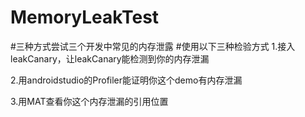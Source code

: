 # MemoryLeakTest

#三种方式尝试三个开发中常见的内存泄露
#使用以下三种检验方式
1.接入leakCanary，让leakCanary能检测到你的内存泄漏

2.用androidstudio的Profiler能证明你这个demo有内存泄漏

3.用MAT查看你这个内存泄漏的引用位置
